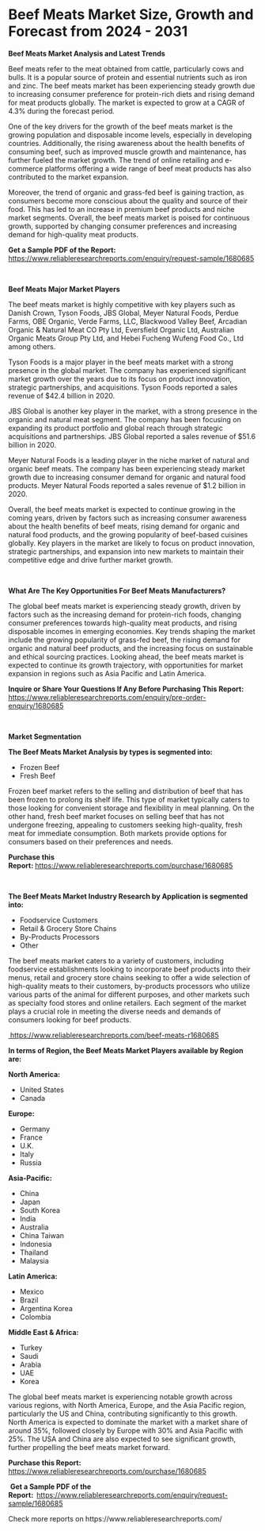 <p><h1>Beef Meats Market Size, Growth and Forecast from 2024 - 2031</h1></p><p><strong>Beef Meats Market Analysis and Latest Trends</strong></p>
<p><p>Beef meats refer to the meat obtained from cattle, particularly cows and bulls. It is a popular source of protein and essential nutrients such as iron and zinc. The beef meats market has been experiencing steady growth due to increasing consumer preference for protein-rich diets and rising demand for meat products globally. The market is expected to grow at a CAGR of 4.3% during the forecast period.</p><p>One of the key drivers for the growth of the beef meats market is the growing population and disposable income levels, especially in developing countries. Additionally, the rising awareness about the health benefits of consuming beef, such as improved muscle growth and maintenance, has further fueled the market growth. The trend of online retailing and e-commerce platforms offering a wide range of beef meat products has also contributed to the market expansion.</p><p>Moreover, the trend of organic and grass-fed beef is gaining traction, as consumers become more conscious about the quality and source of their food. This has led to an increase in premium beef products and niche market segments. Overall, the beef meats market is poised for continuous growth, supported by changing consumer preferences and increasing demand for high-quality meat products.</p></p>
<p><strong>Get a Sample PDF of the Report:&nbsp;</strong> <a href="https://www.reliableresearchreports.com/enquiry/request-sample/1680685">https://www.reliableresearchreports.com/enquiry/request-sample/1680685</a></p>
<p>&nbsp;</p>
<p><strong>Beef Meats Major Market Players</strong></p>
<p><p>The beef meats market is highly competitive with key players such as Danish Crown, Tyson Foods, JBS Global, Meyer Natural Foods, Perdue Farms, OBE Organic, Verde Farms, LLC, Blackwood Valley Beef, Arcadian Organic & Natural Meat CO Pty Ltd, Eversfield Organic Ltd, Australian Organic Meats Group Pty Ltd, and Hebei Fucheng Wufeng Food Co., Ltd among others.</p><p>Tyson Foods is a major player in the beef meats market with a strong presence in the global market. The company has experienced significant market growth over the years due to its focus on product innovation, strategic partnerships, and acquisitions. Tyson Foods reported a sales revenue of $42.4 billion in 2020.</p><p>JBS Global is another key player in the market, with a strong presence in the organic and natural meat segment. The company has been focusing on expanding its product portfolio and global reach through strategic acquisitions and partnerships. JBS Global reported a sales revenue of $51.6 billion in 2020.</p><p>Meyer Natural Foods is a leading player in the niche market of natural and organic beef meats. The company has been experiencing steady market growth due to increasing consumer demand for organic and natural food products. Meyer Natural Foods reported a sales revenue of $1.2 billion in 2020.</p><p>Overall, the beef meats market is expected to continue growing in the coming years, driven by factors such as increasing consumer awareness about the health benefits of beef meats, rising demand for organic and natural food products, and the growing popularity of beef-based cuisines globally. Key players in the market are likely to focus on product innovation, strategic partnerships, and expansion into new markets to maintain their competitive edge and drive further market growth.</p></p>
<p>&nbsp;</p>
<p><strong>What Are The Key Opportunities For Beef Meats Manufacturers?</strong></p>
<p><p>The global beef meats market is experiencing steady growth, driven by factors such as the increasing demand for protein-rich foods, changing consumer preferences towards high-quality meat products, and rising disposable incomes in emerging economies. Key trends shaping the market include the growing popularity of grass-fed beef, the rising demand for organic and natural beef products, and the increasing focus on sustainable and ethical sourcing practices. Looking ahead, the beef meats market is expected to continue its growth trajectory, with opportunities for market expansion in regions such as Asia Pacific and Latin America.</p></p>
<p><strong>Inquire or Share Your Questions If Any Before Purchasing This Report:</strong> <a href="https://www.reliableresearchreports.com/enquiry/pre-order-enquiry/1680685">https://www.reliableresearchreports.com/enquiry/pre-order-enquiry/1680685</a></p>
<p>&nbsp;</p>
<p><strong>Market Segmentation</strong></p>
<p><strong>The Beef Meats Market Analysis by types is segmented into:</strong></p>
<p><ul><li>Frozen Beef</li><li>Fresh Beef</li></ul></p>
<p><p>Frozen beef market refers to the selling and distribution of beef that has been frozen to prolong its shelf life. This type of market typically caters to those looking for convenient storage and flexibility in meal planning. On the other hand, fresh beef market focuses on selling beef that has not undergone freezing, appealing to customers seeking high-quality, fresh meat for immediate consumption. Both markets provide options for consumers based on their preferences and needs.</p></p>
<p><strong>Purchase this Report:&nbsp;</strong><a href="https://www.reliableresearchreports.com/purchase/1680685">https://www.reliableresearchreports.com/purchase/1680685</a></p>
<p>&nbsp;</p>
<p><strong>The Beef Meats Market Industry Research by Application is segmented into:</strong></p>
<p><ul><li>Foodservice Customers</li><li>Retail & Grocery Store Chains</li><li>By-Products Processors</li><li>Other</li></ul></p>
<p><p>The beef meats market caters to a variety of customers, including foodservice establishments looking to incorporate beef products into their menus, retail and grocery store chains seeking to offer a wide selection of high-quality meats to their customers, by-products processors who utilize various parts of the animal for different purposes, and other markets such as specialty food stores and online retailers. Each segment of the market plays a crucial role in meeting the diverse needs and demands of consumers looking for beef products.</p></p>
<p><a href="https://www.reliableresearchreports.com/beef-meats-r1680685">&nbsp;https://www.reliableresearchreports.com/beef-meats-r1680685</a></p>
<p><strong>In terms of Region, the Beef Meats Market Players available by Region are:</strong></p>
<p>
    <p> <strong> North America: </strong>
        <ul>
            <li>United States</li>
            <li>Canada</li>
        </ul>
        </p> 
    <p> <strong> Europe: </strong>
        <ul>
            <li>Germany</li>
            <li>France</li>
            <li>U.K.</li>
            <li>Italy</li>
            <li>Russia</li>
        </ul>
        </p> 
    <p> <strong> Asia-Pacific: </strong>
        <ul>
            <li>China</li>
            <li>Japan</li>
            <li>South Korea</li>
            <li>India</li>
            <li>Australia</li>
            <li>China Taiwan</li>
            <li>Indonesia</li>
            <li>Thailand</li>
            <li>Malaysia</li>
        </ul>
        </p> 
    <p> <strong> Latin America: </strong>
        <ul>
            <li>Mexico</li>
            <li>Brazil</li>
            <li>Argentina Korea</li>
            <li>Colombia</li>
        </ul>
        </p> 
    <p> <strong> Middle East & Africa: </strong>
        <ul>
            <li>Turkey</li>
            <li>Saudi</li>
            <li>Arabia</li>
            <li>UAE</li>
            <li>Korea</li>
        </ul>
    </p>
    </p>
<p><p>The global beef meats market is experiencing notable growth across various regions, with North America, Europe, and the Asia Pacific region, particularly the US and China, contributing significantly to this growth. North America is expected to dominate the market with a market share of around 35%, followed closely by Europe with 30% and Asia Pacific with 25%. The USA and China are also expected to see significant growth, further propelling the beef meats market forward.</p></p>
<p><strong>Purchase this Report: </strong><a href="https://www.reliableresearchreports.com/purchase/1680685">https://www.reliableresearchreports.com/purchase/1680685</a></p>
<p>&nbsp;<strong>Get a Sample PDF of the Report:&nbsp;&nbsp;</strong><a href="https://www.reliableresearchreports.com/enquiry/request-sample/1680685">https://www.reliableresearchreports.com/enquiry/request-sample/1680685</a></p>
<p><strong></strong></p>
<p>Check more reports on https://www.reliableresearchreports.com/</p>